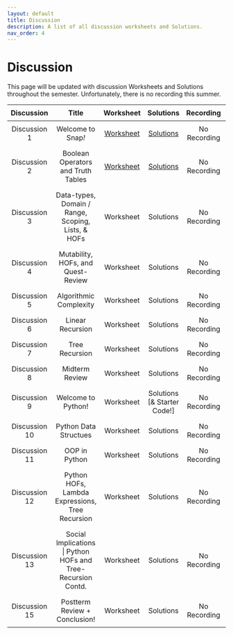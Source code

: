 ```yaml
---
layout: default
title: Discussion
description: A list of all discussion worksheets and Solutions.
nav_order: 4
---
```


# Discussion

This page will be updated with discussion Worksheets and Solutions throughout the semester. Unfortunately, there is no recording this summer.
<style>
  table {
    width: 100%;
    border-collapse: collapse;
  }
  th, td {
    text-align: center;
    padding: 8px;
  }
</style>

<table>
  <thead>
    <tr>
      <th>Discussion</th>
      <th>Title</th>
      <th>Worksheet</th>
      <th>Solutions</th>
      <th>Recording</th>
      <th>Slides</th>
    </tr>
  </thead>
  <tbody>
    <tr>
      <td>Discussion 1</td>
      <td>Welcome to Snap<em>!</em></td>
      <td><a href="https://docs.google.com/document/d/1Xp6E44WgCA06agDyrZGJ2Bmwn57j1DQk/edit?usp=sharing&ouid=113310664124216515894&rtpof=true&sd=true"> Worksheet</a></td>
      <td><a href="https://docs.google.com/document/d/1gZRoeB7sD-Zx5z8bjQiRqxT8U5fdqA5b/edit?usp=sharing&ouid=100628398912857125629&rtpof=true&sd=true">Solutions</a></td>
      <td>No Recording</td>
      <td><a href="https://docs.google.com/presentation/d/1SE-XulujMVlRd3e2TcAqcYBDgUWRxbdXD_y0g7fRE5M/edit?usp=sharing"> Slides</a></td>
    </tr> 
    <tr>
      <td>Discussion 2</td>
      <td>Boolean Operators and Truth Tables</td>
      <td><a href="https://docs.google.com/document/d/1f7Mbk-OfVnlfZTIgcjlwg0djsm4xlCq_/edit?usp=sharing&ouid=113310664124216515894&rtpof=true&sd=true"> Worksheet</a></td>
      <td><a href="https://docs.google.com/document/d/1hZfKMy6JBDZHHBpQCyOS7NfvGPbUi9Jg/edit?usp=sharing&ouid=113310664124216515894&rtpof=true&sd=true">Solutions</a></td>
      <td>No Recording</td>
      <td><a href="https://drive.google.com/file/d/1F14TiqGswqsUa5ucK-ogUoxBqCw6NQ0h/view?usp=sharing">Annotated Solution</a></td>
    </tr>
     <tr>
      <td>Discussion 3</td>
      <td>Data-types, Domain / Range, Scoping, Lists, & HOFs</td>
      <td>Worksheet</td>
      <td>Solutions</td>
      <td>No Recording</td>
      <td>Slides</td>
    </tr>
    <tr>
      <td>Discussion 4</td>
      <td>Mutability, HOFs, and Quest-Review</td>
      <td>Worksheet</td>
      <td>Solutions</td>
      <td>No Recording</td>
      <td>Slides</td>
    </tr>
    <tr>
      <td>Discussion 5</td>
      <td>Algorithmic Complexity</td>
      <td>Worksheet</td>
      <td>Solutions</td>
      <td>No Recording</td>
      <td>Slides</td>
    </tr>
    <tr>
      <td>Discussion 6</td>
      <td>Linear Recursion</td>
      <td>Worksheet</td>
      <td>Solutions</td>
      <td>No Recording</td>
      <td>Slides</td>
    </tr>
    <tr>
      <td>Discussion 7</td>
      <td>Tree Recursion</td>
      <td>Worksheet</td>
      <td>Solutions</td>
      <td>No Recording</td>
      <td>Slides</td>
    </tr>
    <tr>
      <td>Discussion 8</td>
      <td>Midterm Review</td>
      <td>Worksheet</td>
      <td>Solutions</td>
      <td>No Recording</td>
      <td>Slides</td>
    </tr>
     <tr>
      <td>Discussion 9</td>
      <td>Welcome to Python!</td>
      <td>Worksheet</td>
      <td>Solutions [& Starter Code!]</td>
      <td>No Recording</td>
      <td>Slides</td>
    </tr>
    <tr>
    <td>Discussion 10</td>
      <td>Python Data Structues</td>
      <td>Worksheet</td>
      <td>Solutions</td>
      <td>No Recording</td>
      <td>Slides</td>
    </tr>
    <tr>
    <td>Discussion 11</td>
      <td>OOP in Python</td>
      <td>Worksheet</td>
      <td>Solutions</td>
      <td>No Recording</td>
      <td>Slides</td>
    </tr>
    <tr>
    <td>Discussion 12</td>
      <td>Python HOFs, Lambda Expressions, Tree Recursion</td>
      <td>Worksheet</td>
      <td>Solutions</td>
      <td>No Recording</td>
      <td>Slides</td>
    </tr>
    <tr>
    <td>Discussion 13</td>
      <td>Social Implications | Python HOFs and Tree-Recursion Contd.</td>
      <td>Worksheet</td>
      <td>Solutions<br/></td>
      <td>No Recording</td>
      <td>Slides</td>
    </tr>
     <tr>
    <td>Discussion 15</td>
      <td>Postterm Review + Conclusion!</td>
      <td>Worksheet</td>
      <td>Solutions<br/></td>
      <td>No Recording</td>
      <td>Slides</td>
    </tr>
  </tbody>
</table>

<!--**Discussion 2**{: .label .label-discussion } Lists & HOFs, Iteration, Scoping, Domain & Range | [Worksheet](https://drive.google.com/file/d/1eT15LJH38UGfYHR3pLueRlvwMovtyUE8/view?usp=sharing) | [Solutions](https://drive.google.com/file/d/1sVdinV45MT2GoISk8BkJGd8C_BZE-LO4/view?usp=sharing) | [Recording](https://drive.google.com/file/d/1XGcPW_Wa-YFVxm0Gp31w6LDOKaCIQN6q/view?usp=sharing)

**Discussion 3**{: .label .label-discussion } Algorithms and Algorithmic Complexity | [Worksheet](https://drive.google.com/file/d/1gvtV7q0T9M0aq5fOnYGAT2c_E95zw8mD/view?usp=sharing)| [Solutions](https://drive.google.com/file/d/16Cd7lKa7aupSB2s_5XBSwMGyUtJ2Q0Ex/view?usp=sharing) | [Recording](https://berkeley.zoom.us/rec/share/tAlxchXlx7vHFycQuvJrFCKAPtNCuOGvnQlYkMhvzRkz7SqXK5Yn8WnGC3j8_HYm.9IFRnKNiwhuZ1fQN?startTime=1688069469000) password: &uacLC3^

**Discussion 4**{: .label .label-discussion } Recursion I | [Worksheet](https://drive.google.com/file/d/1iDXHsTZyMhdcVOo2Xwr6rQ0GiT8IBxMc/view?usp=sharing) | [Solutions](https://drive.google.com/file/d/101e7Uvl2_yOnSHJTTHE224mwDEwm5tNb/view?usp=sharing) | [Recording](https://berkeley.zoom.us/rec/share/T21TGeXJqiymX6U7kw-ME7KK2KLpph_E4XCSTEKib1hhzAHt5q7ib6mVD1JaYQj4.1rY8zW55a2iaZFA4) password: 2baA%%3&

**Discussion 5**{: .label .label-discussion } Recursion II | [Worksheet](https://drive.google.com/file/d/1e_oQKlaHglPOzG-cJFGtVM-_w34xfsgj/view?usp=sharing) | [Solutions](https://drive.google.com/file/d/1i4XwCax3Z1tYqeCZJCtjPFxXsQDnCEUD/view?usp=sharing) | [Recording](https://drive.google.com/file/d/1h_7N_2LIki1Y9ldOLDzqUXA-WKhZYb4U/view?usp=sharing)

**Discussion 6**{: .label .label-discussion } Intro to Python | [Worksheet](https://drive.google.com/file/d/1ZhdSFR4JOWTndynZmyn-25sJpine3IPG/view?usp=sharing) | [Solutions](https://drive.google.com/file/d/1FdlJrJh3LtFghQfQH6N_mWSd663HTCY-/view?usp=sharing) | [Recording](https://drive.google.com/file/d/1zJKdhlgdq2QeEJmj32ZCKyPk3asDH2Vy/view?usp=sharing) | [starter code](https://drive.google.com/file/d/1WlgWSzREQ63hlHp25ZKPD8wbqi3c_48x/view?usp=sharing) 

**Discussion 7**{: .label .label-discussion } Python Data Structures | [Worksheet](https://drive.google.com/file/d/1YPOcYoH4leDyYsDWEVs9ak5WRBa7gF40/view?usp=sharing) | [starter code](https://drive.google.com/file/d/1mNR51mLB_rxxizLDq5qlea9NtRAN0sQE/view?usp=sharing) | [Solutions](https://docs.google.com/document/d/1r3kIypAsy5o6woWm7tzk3ehVG8hK8pjICNSfSW5Onr0/edit?usp=sharing) | [Recording](https://drive.google.com/file/d/1ZkEfqewJax46ro5HCydtLR32UTIPxF11/view?usp=sharing)

**Discussion 8**{: .label .label-discussion } Python OOP | [Worksheet](https://drive.google.com/file/d/1JSiBgWCQc61Mxxmkpb8xBVcyqKfjYETj/view?usp=sharing) | [starter code](https://drive.google.com/file/d/1_hZPVCTI_GFwKYE0jtPU5g9Ap76I09VL/view?usp=sharing) | [code Solutions](https://drive.google.com/file/d/18RBCezw0GPmo_7P3Rm_suY4jxAsqTBcx/view?usp=sharing) | [Worksheet Solutions]("https://drive.google.com/file/d/1bMMXKSTFM5VFaG0xh88cPlhwKL9soFok/view?usp=sharing") | [Recording](https://drive.google.com/file/d/1JlWopho5nF4njLor_a5cGCrGvUyRQnqj/view)

**Discussion 9**{: .label .label-discussion } Lambdas and HOFs | [Worksheet](https://drive.google.com/file/d/1iFdcDAdTPmeuNsglNVlQ6M9NXnLKuoeq/view?usp=sharing) | [starter code](https://drive.google.com/file/d/1u7cZiFyY2m1XJi7BLGKn2o2THNt288yF/view?usp=sharing) | [Worksheet Solutions](https://drive.google.com/file/d/1S4-ykFb7GBh2DSWAdTUMijjP8ExTsbQ_/view?usp=sharing) | [code Solutions](https://drive.google.com/file/d/1vQSvBavj6ZFceYs-ypTbTLXi9yXwpGk9/view?usp=sharing)


**Discussion 10**{: .label .label-discussion } Concurrency and Tree Recursion | [Worksheet](https://drive.google.com/file/d/1UhHiDaaEMaiIoC5ohz-TNIu5kSp4ONna/view?usp=sharing) | [starter code](https://drive.google.com/file/d/1nf4577ESWs87feUEn-H5fPAqauYEN5k3/view?usp=sharing) | [Worksheet Solutions](https://drive.google.com/file/d/1MqESz2xjTKSYQ5Crj2VxvNU2cvCVgX4r/view?usp=sharing) | [code Solutions](https://drive.google.com/file/d/1dRCINny1HGqIqD2GReboIHvUmciyGIVJ/view?usp=sharing)


**Discussion 11**{: .label .label-discussion } Final Review | [Worksheet](https://drive.google.com/file/d/1EafKCpdNczOhgYxL_UaBI_PRE63EusoW/view?usp=sharing) | [Solutions](https://drive.google.com/file/d/1rt6PC9uhtVCgo7WJdi9lzu2IMcJept29/view?usp=sharing) -->



<!-- 

**Discussion 4**{: .label .label-discussion } Algorithms | [Worksheet](https://drive.google.com/file/d/10y6F26Apf8X4IIHRY-tk55GnJ_Zw8eoE/view?usp=share_link) | [Solutions](https://drive.google.com/file/d/16p-g3S9gJWCCYHR8xsi1f0DMdFtEcL7x/view?usp=share_link) | [Recording](https://drive.google.com/file/d/12HO77T3Eea_AN86sUyKQSB_GAm-K59KA/view?usp=share_link) 

**Discussion 5**{: .label .label-discussion } Algorithmic Complexity | [Worksheet](https://drive.google.com/file/d/1Bm7xFN3L9RFKUlGpp4or-MoGyr6KJnM6/view?usp=share_link) | [Solutions](https://drive.google.com/file/d/1knuIbn14WHXFwp9FNXcQSR8vwoB4gUw3/view?usp=share_link) | [Recording](https://drive.google.com/file/d/1RtBfLBMV6Td2BHRtnvJjRK23za6MgPv-/view?usp=sharing)

**Discussion 6**{: .label .label-discussion } Recursion I | [Worksheet](https://drive.google.com/file/d/1xZD0G1klfhIabX0KKZldjqEt9dWS4lNE/view?usp=share_link) | [Solutions](https://drive.google.com/file/d/1RWY8WEwhPSTDCXjHocRzkYQkLuZ2Gepz/view?usp=share_link) | [Recording](https://youtu.be/WC04d2Oxj2E)

**Discussion 7**{: .label .label-discussion } Recursion II | [Worksheet](https://drive.google.com/file/d/1iRY_WGu9sS3-hlhahOypRo6M1eU48HZn/view?usp=share_link) | [Solutions](https://drive.google.com/file/d/1XBhiEKSJmpTSqp2I66XCfR-PDdeRJhRA/view?usp=share_link) | [Recording](https://drive.google.com/file/d/1RZFI-7Xo93IMfEe8AfvUkD3BH5spgA8s/view?usp=sharing)

**Discussion 8**{: .label .label-discussion } Python Basics | [Worksheet](https://drive.google.com/file/d/1mupBJDXNJcDbW3RDrJjgc6GAZujboVWl/view?usp=share_link) | [Solutions](https://drive.google.com/file/d/1px1wcnh1mX4xyuTsO0ijR8Jem-x5ml-w/view?usp=share_link) | [Recording](https://drive.google.com/file/d/1ka00W-sCg0eZAB8bve0C-CgL2-2sSStH/view?usp=sharing)

**Discussion 10**{: .label .label-discussion } Python Data Structures | [Worksheet](https://drive.google.com/file/d/11vO-A-X9D-5qlT4uLFS_mkT38x9M199A/view?usp=share_link) | [Solutions](https://drive.google.com/file/d/1bk-Pe1ycwJUUC85MnLr4MOjr2izJWnWU/view?usp=share_link) | [Recording](https://drive.google.com/file/d/1FdQWd3Ezkjldv7tLDoygK3ZgfVPg__lU/view?usp=sharing)

**Discussion 12**{: .label .label-discussion } Object-Oriented Programming | [Worksheet](https://drive.google.com/file/d/1Eooe8rTu9vTCPS7TPDIMf4-RPYVOtXR9/view?usp=sharing) | [Solutions](https://drive.google.com/file/d/1ELGUTd7kCXHaOhofrCbDsoH611GNc3HN/view?usp=share_link) | [Recording](https://drive.google.com/file/d/1JlWopho5nF4njLor_a5cGCrGvUyRQnqj/view?usp=sharing)

**Discussion 13**{: .label .label-discussion } Python HOFs, Lambdas, Tree Recursion | [Worksheet](https://drive.google.com/file/d/1leEmub5xWEiEojvNy-FJVyEgQY5Auxim/view?usp=share_link) | [Recording](https://drive.google.com/file/d/1caTDl_71y4-z3Pxf-ksU8lz2F8FC2GRI/view?usp=sharing) -->
